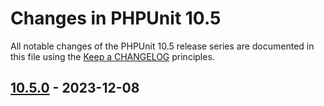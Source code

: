 # Changes in PHPUnit 10.5

All notable changes of the PHPUnit 10.5 release series are documented in this file using the [Keep a CHANGELOG](https://keepachangelog.com/) principles.

## [10.5.0] - 2023-12-08

[10.5.0]: https://github.com/sebastianbergmann/phpunit/compare/10.4...main
